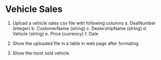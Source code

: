 # Vehicle Sales
1. Upload a vehicle sales csv file with following columns
    a. DealNumber (integer)
    b. CustomerName (string)
    c. DealershipName (string)
    d. Vehicle (string)
    e. Price (currency)
    f. Date

2. Show the uploaded file in a table in web page after formating

3. Show the  most sold vehicle

